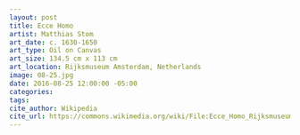 ```yaml
---
layout: post
title: Ecce Homo
artist: Matthias Stom
art_date: c. 1630-1650
art_type: Oil on Canvas
art_size: 134.5 cm x 113 cm
art_location: Rijksmuseum Amsterdam, Netherlands
image: 08-25.jpg
date: 2016-08-25 12:00:00 -05:00
categories:
tags:
cite_author: Wikipedia
cite_url: https://commons.wikimedia.org/wiki/File:Ecce_Homo_Rijksmuseum_SK-A-4692.jpeg
---
```

